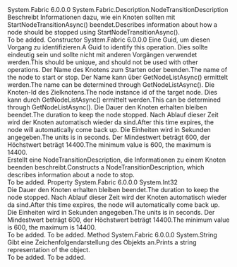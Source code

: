 <Type Name="NodeStopDescription" FullName="System.Fabric.Description.NodeStopDescription">
  <TypeSignature Language="C#" Value="public sealed class NodeStopDescription : System.Fabric.Description.NodeTransitionDescription" />
  <TypeSignature Language="ILAsm" Value=".class public auto ansi sealed beforefieldinit NodeStopDescription extends System.Fabric.Description.NodeTransitionDescription" />
  <TypeSignature Language="DocId" Value="T:System.Fabric.Description.NodeStopDescription" />
  <TypeSignature Language="VB.NET" Value="Public NotInheritable Class NodeStopDescription&#xA;Inherits NodeTransitionDescription" />
  <TypeSignature Language="F#" Value="type NodeStopDescription = class&#xA;    inherit NodeTransitionDescription" />
  <AssemblyInfo>
    <AssemblyName>System.Fabric</AssemblyName>
    <AssemblyVersion>6.0.0.0</AssemblyVersion>
  </AssemblyInfo>
  <Base>
    <BaseTypeName>System.Fabric.Description.NodeTransitionDescription</BaseTypeName>
  </Base>
  <Interfaces />
  <Docs>
    <summary>
            <span data-ttu-id="c869e-101">Beschreibt Informationen dazu, wie ein Knoten sollten mit StartNodeTransitionAsync() beendet.</span><span class="sxs-lookup"><span data-stu-id="c869e-101">Describes information about how a node should be stopped using StartNodeTransitionAsync().</span></span>  
            </summary>
    <remarks>To be added.</remarks>
  </Docs>
  <Members>
    <Member MemberName=".ctor">
      <MemberSignature Language="C#" Value="public NodeStopDescription (Guid operationId, string nodeName, System.Numerics.BigInteger nodeInstanceId, int stopDurationInSeconds);" />
      <MemberSignature Language="ILAsm" Value=".method public hidebysig specialname rtspecialname instance void .ctor(valuetype System.Guid operationId, string nodeName, valuetype System.Numerics.BigInteger nodeInstanceId, int32 stopDurationInSeconds) cil managed" />
      <MemberSignature Language="DocId" Value="M:System.Fabric.Description.NodeStopDescription.#ctor(System.Guid,System.String,System.Numerics.BigInteger,System.Int32)" />
      <MemberSignature Language="VB.NET" Value="Public Sub New (operationId As Guid, nodeName As String, nodeInstanceId As BigInteger, stopDurationInSeconds As Integer)" />
      <MemberSignature Language="F#" Value="new System.Fabric.Description.NodeStopDescription : Guid * string * System.Numerics.BigInteger * int -&gt; System.Fabric.Description.NodeStopDescription" Usage="new System.Fabric.Description.NodeStopDescription (operationId, nodeName, nodeInstanceId, stopDurationInSeconds)" />
      <MemberType>Constructor</MemberType>
      <AssemblyInfo>
        <AssemblyName>System.Fabric</AssemblyName>
        <AssemblyVersion>6.0.0.0</AssemblyVersion>
      </AssemblyInfo>
      <Parameters>
        <Parameter Name="operationId" Type="System.Guid" />
        <Parameter Name="nodeName" Type="System.String" />
        <Parameter Name="nodeInstanceId" Type="System.Numerics.BigInteger" />
        <Parameter Name="stopDurationInSeconds" Type="System.Int32" />
      </Parameters>
      <Docs>
        <param name="operationId"><span data-ttu-id="c869e-102">Eine Guid, um diesen Vorgang zu identifizieren.</span><span class="sxs-lookup"><span data-stu-id="c869e-102">A Guid to identify this operation.</span></span>  <span data-ttu-id="c869e-103">Dies sollte eindeutig sein und sollte nicht mit anderen Vorgängen verwendet werden.</span><span class="sxs-lookup"><span data-stu-id="c869e-103">This should be unique, and should not be used with other operations.</span></span></param>
        <param name="nodeName"><span data-ttu-id="c869e-104">Der Name des Knotens zum Starten oder beenden.</span><span class="sxs-lookup"><span data-stu-id="c869e-104">The name of the node to start or stop.</span></span>  <span data-ttu-id="c869e-105">Der Name kann über GetNodeListAsync() ermittelt werden.</span><span class="sxs-lookup"><span data-stu-id="c869e-105">The name can be determined through GetNodeListAsync().</span></span></param>
        <param name="nodeInstanceId"><span data-ttu-id="c869e-106">Die Knoten-Id des Zielknotens.</span><span class="sxs-lookup"><span data-stu-id="c869e-106">The node instance id of the target node.</span></span>  <span data-ttu-id="c869e-107">Dies kann durch GetNodeListAsync() ermittelt werden.</span><span class="sxs-lookup"><span data-stu-id="c869e-107">This can be determined through GetNodeListAsync().</span></span></param>
        <param name="stopDurationInSeconds"><span data-ttu-id="c869e-108">Die Dauer den Knoten erhalten bleiben beendet.</span><span class="sxs-lookup"><span data-stu-id="c869e-108">The duration to keep the node stopped.</span></span>  <span data-ttu-id="c869e-109">Nach Ablauf dieser Zeit wird der Knoten automatisch wieder da sind.</span><span class="sxs-lookup"><span data-stu-id="c869e-109">After this time expires, the node will automatically come back up.</span></span>  <span data-ttu-id="c869e-110">Die Einheiten wird in Sekunden angegeben.</span><span class="sxs-lookup"><span data-stu-id="c869e-110">The units is in seconds.</span></span>  <span data-ttu-id="c869e-111">Der Mindestwert beträgt 600, der Höchstwert beträgt 14400.</span><span class="sxs-lookup"><span data-stu-id="c869e-111">The minimum value is 600, the maximum is 14400.</span></span></param>
        <summary>
            <span data-ttu-id="c869e-112">Erstellt eine NodeTransitionDescription, die Informationen zu einem Knoten beenden beschreibt.</span><span class="sxs-lookup"><span data-stu-id="c869e-112">Constructs a NodeTransitionDescription, which describes information about a node to stop.</span></span>
            </summary>
        <remarks>To be added.</remarks>
      </Docs>
    </Member>
    <Member MemberName="StopDurationInSeconds">
      <MemberSignature Language="C#" Value="public int StopDurationInSeconds { get; }" />
      <MemberSignature Language="ILAsm" Value=".property instance int32 StopDurationInSeconds" />
      <MemberSignature Language="DocId" Value="P:System.Fabric.Description.NodeStopDescription.StopDurationInSeconds" />
      <MemberSignature Language="VB.NET" Value="Public ReadOnly Property StopDurationInSeconds As Integer" />
      <MemberSignature Language="F#" Value="member this.StopDurationInSeconds : int" Usage="System.Fabric.Description.NodeStopDescription.StopDurationInSeconds" />
      <MemberType>Property</MemberType>
      <AssemblyInfo>
        <AssemblyName>System.Fabric</AssemblyName>
        <AssemblyVersion>6.0.0.0</AssemblyVersion>
      </AssemblyInfo>
      <ReturnValue>
        <ReturnType>System.Int32</ReturnType>
      </ReturnValue>
      <Docs>
        <summary>
            <span data-ttu-id="c869e-113">Die Dauer den Knoten erhalten bleiben beendet.</span><span class="sxs-lookup"><span data-stu-id="c869e-113">The duration to keep the node stopped.</span></span>  <span data-ttu-id="c869e-114">Nach Ablauf dieser Zeit wird der Knoten automatisch wieder da sind.</span><span class="sxs-lookup"><span data-stu-id="c869e-114">After this time expires, the node will automatically come back up.</span></span>  <span data-ttu-id="c869e-115">Die Einheiten wird in Sekunden angegeben.</span><span class="sxs-lookup"><span data-stu-id="c869e-115">The units is in seconds.</span></span>  <span data-ttu-id="c869e-116">Der Mindestwert beträgt 600, der Höchstwert beträgt 14400.</span><span class="sxs-lookup"><span data-stu-id="c869e-116">The minimum value is 600, the maximum is 14400.</span></span>
            </summary>
        <value>To be added.</value>
        <remarks>To be added.</remarks>
      </Docs>
    </Member>
    <Member MemberName="ToString">
      <MemberSignature Language="C#" Value="public override string ToString ();" />
      <MemberSignature Language="ILAsm" Value=".method public hidebysig virtual instance string ToString() cil managed" />
      <MemberSignature Language="DocId" Value="M:System.Fabric.Description.NodeStopDescription.ToString" />
      <MemberSignature Language="VB.NET" Value="Public Overrides Function ToString () As String" />
      <MemberSignature Language="F#" Value="override this.ToString : unit -&gt; string" Usage="nodeStopDescription.ToString " />
      <MemberType>Method</MemberType>
      <AssemblyInfo>
        <AssemblyName>System.Fabric</AssemblyName>
        <AssemblyVersion>6.0.0.0</AssemblyVersion>
      </AssemblyInfo>
      <ReturnValue>
        <ReturnType>System.String</ReturnType>
      </ReturnValue>
      <Parameters />
      <Docs>
        <summary>
            <span data-ttu-id="c869e-117">Gibt eine Zeichenfolgendarstellung des Objekts an.</span><span class="sxs-lookup"><span data-stu-id="c869e-117">Prints a string representation of the object.</span></span>
            </summary>
        <returns>To be added.</returns>
        <remarks>To be added.</remarks>
      </Docs>
    </Member>
  </Members>
</Type>